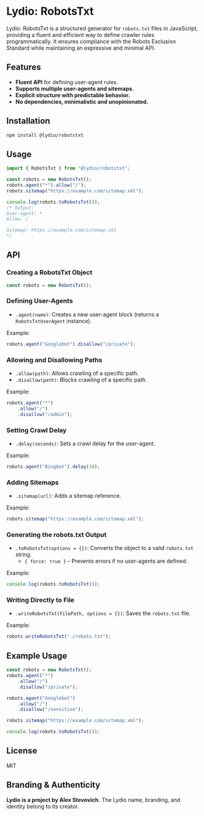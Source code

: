 # Lydio: RobotsTxt

Lydio: RobotsTxt is a structured generator for `robots.txt` files in JavaScript, providing a fluent and efficient way to define crawler rules programmatically. It ensures compliance with the Robots Exclusion Standard while maintaining an expressive and minimal API.

## Features
- **Fluent API** for defining user-agent rules.
- **Supports multiple user-agents and sitemaps.**
- **Explicit structure with predictable behavior.**
- **No dependencies, minimalistic and unopinionated.**

## Installation
```sh
npm install @lydio/robotstxt
```

## Usage
```js
import { RobotsTxt } from "@lydio/robotstxt";

const robots = new RobotsTxt();
robots.agent("*").allow("/");
robots.sitemap("https://example.com/sitemap.xml");

console.log(robots.toRobotsTxt());
/* Output:
User-agent: *
Allow: /

Sitemap: https://example.com/sitemap.xml
*/
```

## API

### Creating a RobotsTxt Object
```js
const robots = new RobotsTxt();
```

### Defining User-Agents
- `.agent(name)`: Creates a new user-agent block (returns a `RobotsTxtUserAgent` instance).

Example:
```js
robots.agent("Googlebot").disallow("/private");
```

### Allowing and Disallowing Paths
- `.allow(path)`: Allows crawling of a specific path.
- `.disallow(path)`: Blocks crawling of a specific path.

Example:
```js
robots.agent("*")
    .allow("/")
    .disallow("/admin");
```

### Setting Crawl Delay
- `.delay(seconds)`: Sets a crawl delay for the user-agent.

Example:
```js
robots.agent("Bingbot").delay(10);
```

### Adding Sitemaps
- `.sitemap(url)`: Adds a sitemap reference.

Example:
```js
robots.sitemap("https://example.com/sitemap.xml");
```

### Generating the robots.txt Output
- `.toRobotsTxt(options = {})`: Converts the object to a valid `robots.txt` string.
    - `{ force: true }` – Prevents errors if no user-agents are defined.

Example:
```js
console.log(robots.toRobotsTxt());
```

### Writing Directly to File
- `.writeRobotsTxt(filePath, options = {})`: Saves the `robots.txt` file.

Example:
```js
robots.writeRobotsTxt("./robots.txt");
```

## Example Usage
```js
const robots = new RobotsTxt();
robots.agent("*")
    .allow("/")
    .disallow("/private");

robots.agent("Googlebot")
    .allow("/")
    .disallow("/sensitive");

robots.sitemap("https://example.com/sitemap.xml");

console.log(robots.toRobotsTxt());
```

## License
MIT

## Branding & Authenticity
**Lydio is a project by Alex Stevovich.** The Lydio name, branding, and identity belong to its creator.